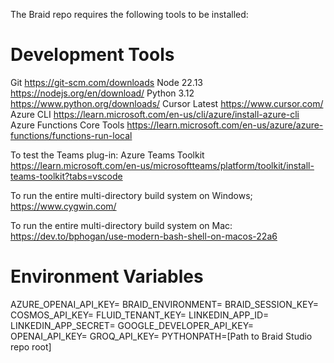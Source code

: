 The Braid repo requires the following tools to be installed:

# Development Tools #
Git https://git-scm.com/downloads 
Node 22.13 https://nodejs.org/en/download/
Python 3.12 https://www.python.org/downloads/
Cursor Latest https://www.cursor.com/
Azure CLI https://learn.microsoft.com/en-us/cli/azure/install-azure-cli
Azure Functions Core Tools https://learn.microsoft.com/en-us/azure/azure-functions/functions-run-local

To test the Teams plug-in:
Azure Teams Toolkit https://learn.microsoft.com/en-us/microsoftteams/platform/toolkit/install-teams-toolkit?tabs=vscode

To run the entire multi-directory build system on Windows; 
https://www.cygwin.com/

To run the entire multi-directory build system on Mac:
https://dev.to/bphogan/use-modern-bash-shell-on-macos-22a6 

# Environment Variables #
AZURE_OPENAI_API_KEY=
BRAID_ENVIRONMENT=
BRAID_SESSION_KEY=
COSMOS_API_KEY=
FLUID_TENANT_KEY=
LINKEDIN_APP_ID=
LINKEDIN_APP_SECRET=
GOOGLE_DEVELOPER_API_KEY=
OPENAI_API_KEY=
GROQ_API_KEY=
PYTHONPATH=[Path to Braid Studio repo root]
